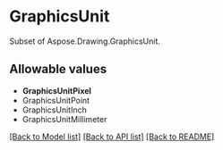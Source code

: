 # GraphicsUnit

Subset of Aspose.Drawing.GraphicsUnit.

## Allowable values
* **GraphicsUnitPixel**
* GraphicsUnitPoint
* GraphicsUnitInch
* GraphicsUnitMillimeter

[[Back to Model list]](../README.md#documentation-for-models) [[Back to API list]](../README.md#documentation-for-api-endpoints) [[Back to README]](../README.md)
